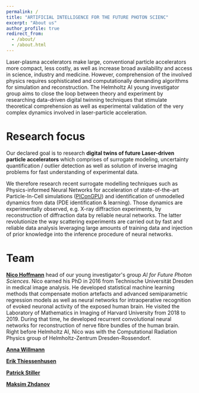 ```yaml
---
permalink: /
title: "ARTIFICIAL INTELLIGENCE FOR THE FUTURE PHOTON SCIENC"
excerpt: "About us"
author_profile: true
redirect_from: 
  - /about/
  - /about.html
---
```


Laser-plasma accelerators make large, conventional particle accelerators more compact, less costly, as well as increase broad availability and access in science, industry and medicine. However, comprehension of the involved physics requires sophisticated and computationally demanding algorithms for simulation and reconstruction. The Helmholtz AI young investigator group aims to close the loop between theory and experiment by researching data-driven digital twinning techniques that stimulate theoretical comprehension as well as experimental validation of the very complex dynamics involved in laser-particle acceleration.

Research focus
======
Our declared goal is to research **digital twins of future Laser-driven particle accelerators** which comprises of surrogate modeling, uncertainty quantification / outlier detection as well as solution of inverse imaging problems for fast understanding of experimental data.

We therefore research recent surrogate modelling techniques such as Physics-informed Neural Networks for acceleration of state-of-the-art Particle-In-Cell simulations ([PIConGPU](https://github.com/ComputationalRadiationPhysics/picongpu)) and identification of unmodelled dynamics from data (PDE identification & learning).  Those dynamics are experimentally observed, e.g. X-ray diffraction experiments, by reconstruction of diffraction data by reliable neural networks. The latter revolutionize the way scattering experiments are carried out by fast and reliable data analysis leveraging large amounts of training data and injection of prior knowledge into the inference procedure of neural networks.

Team
======
[**Nico Hoffmann**](mailto:n.hoffmann@hzdr.de) head of our young investigator's group *AI for Future Photon Sciences*. Nico earned his PhD in 2016 from Technische Universität Dresden in medical image analysis. He developed statistical machine learning methods that compensate motion artefacts and advanced semiparametric regression models as well as neural networks for intraoperative recognition of evoked neuronal activity of the exposed human brain. He visited the Laboratory of Mathematics in Imaging of Harvard University from 2018 to 2019. During that time, he developed recurrent convolutional neural networks for reconstruction of nerve fibre bundles of the human brain. Right before Helmholtz AI, Nico was with the Computational Radiation Physics group of Helmholtz-Zentrum Dresden-Rossendorf. 

[**Anna Willmann**](XXX)

[**Erik Thiessenhusen**](XXX)

[**Patrick Stiller**](XXX)

[**Maksim Zhdanov**](XXX)
